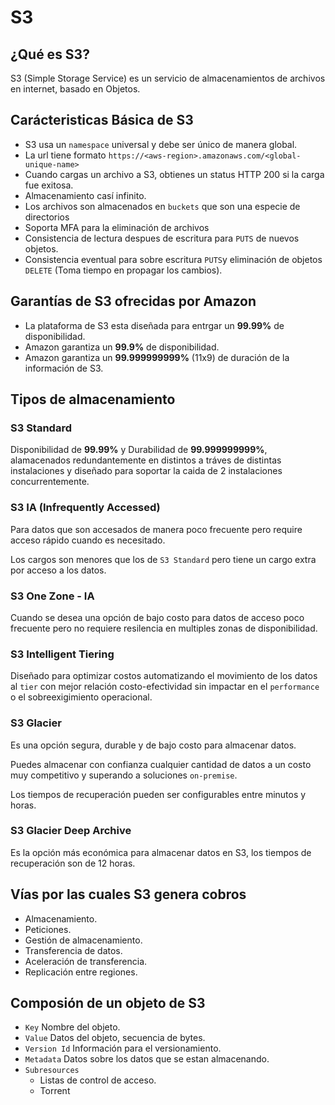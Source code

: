 # S3

## ¿Qué es S3?

S3 (Simple Storage Service) es un servicio de almacenamientos de archivos en internet, basado en Objetos.

## Carácteristicas Básica de S3

* S3 usa un `namespace` universal y debe ser único de manera global.
* La url tiene formato `https://<aws-region>.amazonaws.com/<global-unique-name>`
* Cuando cargas un archivo a S3, obtienes un status HTTP 200 si la carga fue exitosa.
* Almacenamiento casí infinito.
* Los archivos son almacenados en `buckets` que son una especie de directorios
* Soporta MFA para la eliminación de archivos 
* Consistencia de lectura despues de escritura para `PUTS` de nuevos objetos.
* Consistencia eventual para sobre escritura `PUTS`y eliminación de objetos `DELETE` (Toma tiempo en propagar los cambios). 

## Garantías de S3 ofrecidas por Amazon

* La plataforma de S3 esta diseñada para entrgar un **99.99%** de disponibilidad.
* Amazon garantiza un **99.9%** de disponibilidad.
* Amazon garantiza un **99.999999999%** (11x9) de duración de la información de S3.

## Tipos de almacenamiento

### S3 Standard

Disponibilidad de **99.99%** y Durabilidad de **99.999999999%**, alamacenados redundantemente en distintos a tráves de distintas instalaciones y diseñado para soportar la caida de 2 instalaciones concurrentemente.

### S3 IA (Infrequently Accessed)

Para datos que son accesados de manera poco frecuente pero require acceso rápido cuando es necesitado.

Los cargos son menores que los de `S3 Standard` pero tiene un cargo extra por acceso a los datos.

### S3 One Zone - IA 

Cuando se desea una opción de bajo costo para datos de acceso poco frecuente  pero no requiere resilencia en multiples zonas de disponibilidad.

### S3 Intelligent Tiering

Diseñado para optimizar costos automatizando el movimiento de los datos al `tier` con mejor relación costo-efectividad sin impactar en el `performance` o el sobreexigimiento operacional.

### S3 Glacier

Es una opción segura, durable y de bajo costo para almacenar datos.

Puedes almacenar con confianza cualquier cantidad de datos a un costo muy competitivo y superando a soluciones `on-premise`.

Los tiempos de recuperación pueden ser configurables entre minutos y horas.

### S3 Glacier Deep Archive

Es la opción más económica para almacenar datos en S3, los tiempos de recuperación son de 12 horas.


## Vías por las cuales S3 genera cobros

* Almacenamiento.
* Peticiones.
* Gestión de almacenamiento.
* Transferencia de datos.
* Aceleración de transferencia.
* Replicación entre regiones.


## Composión de un objeto de S3

- `Key` Nombre del objeto.
- `Value` Datos del objeto, secuencia de bytes.
- `Version Id` Información para el versionamiento.
- `Metadata` Datos sobre los datos que se estan almacenando.
- `Subresources` 
  - Listas de control de acceso.
  - Torrent



